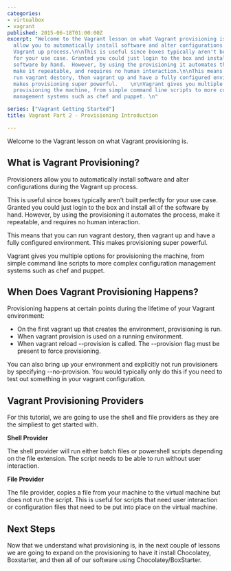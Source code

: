 ```yaml
---
categories:
- virtualbox
- vagrant
published: 2015-06-18T01:00:00Z
excerpt: "Welcome to the Vagrant lesson on what Vagrant provisioning is.\n\nProvisioners
  allow you to automatically install software and alter configurations during the
  Vagrant up process.\n\nThis is useful since boxes typically aren't built perfectly
  for your use case. Granted you could just login to the box and install all of the
  software by hand.  However, by using the provisioning it automates the process,
  make it repeatable, and requires no human interaction.\n\nThis means that you can
  run vagrant destory, then vagrant up and have a fully configured environment. This
  makes provisioning super powerful.    \n\nVagrant gives you multiple options for
  provisioning the machine, from simple command line scripts to more complex configuration
  management systems such as chef and puppet. \n"

series: ["Vagrant Getting Started"]
title: Vagrant Part 2 - Provisioning Introduction

---
```


Welcome to the Vagrant lesson on what Vagrant provisioning is.



## What is Vagrant Provisioning?

Provisioners allow you to automatically install software and alter configurations during the Vagrant up process.

This is useful since boxes typically aren't built perfectly for your use case. Granted you could just login to the box and install all of the software by hand.  However, by using the provisioning it automates the process, make it repeatable, and requires no human interaction.

This means that you can run vagrant destory, then vagrant up and have a fully configured environment. This makes provisioning super powerful.


Vagrant gives you multiple options for provisioning the machine, from simple command line scripts to more complex configuration management systems such as chef and puppet.

## When Does Vagrant Provisioning Happens?

Provisioning happens at certain points during the lifetime of your Vagrant environment:

* On the first vagrant up that creates the environment, provisioning is run.
* When vagrant provision is used on a running environment.
* When vagrant reload --provision is called. The --provision flag must be present to force provisioning.

You can also bring up your environment and explicitly not run provisioners by specifying --no-provision.  You would typically only do this if you need to test out something in your vagrant configuration.

## Vagrant Provisioning Providers

For this tutorial, we are going to use the shell and file providers as they are the simpliest to get started with.

**Shell Provider**

The shell provider will run either batch files or powershell scripts depending on the file extension.  The script needs to be able to run without user interaction.

**File Provider**

The file provider, copies a file from your machine to the virtual machine but does not run the script.  This is useful for scripts that need user interaction or configuration files that need to be put into place on the virtual machine.

## Next Steps

Now that we understand what provisioning is, in the next couple of lessons we are going to expand on the provisioning to have it install Chocolatey, Boxstarter, and then all of our software using Chocolatey/BoxStarter.


